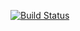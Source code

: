 [![Build Status](https://travis-ci.org/inverted-murmuration/project.svg?branch=master)](https://travis-ci.org/inverted-murmuration/project)